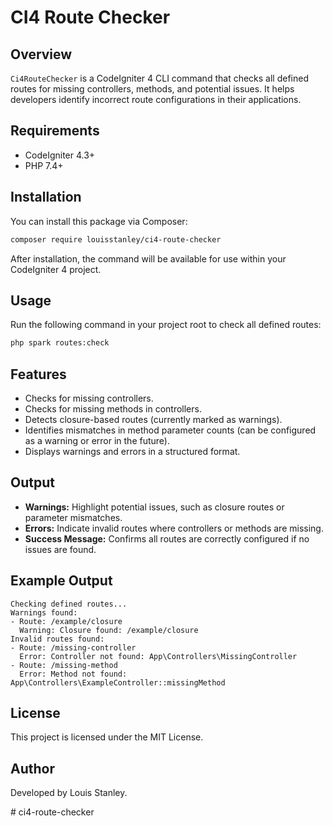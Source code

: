 # CI4 Route Checker

## Overview
`Ci4RouteChecker` is a CodeIgniter 4 CLI command that checks all defined routes for missing controllers, methods, and potential issues. It helps developers identify incorrect route configurations in their applications.

## Requirements
- CodeIgniter 4.3+
- PHP 7.4+

## Installation
You can install this package via Composer:

```sh
composer require louisstanley/ci4-route-checker
```

After installation, the command will be available for use within your CodeIgniter 4 project.

## Usage
Run the following command in your project root to check all defined routes:

```sh
php spark routes:check
```

## Features
- Checks for missing controllers.
- Checks for missing methods in controllers.
- Detects closure-based routes (currently marked as warnings).
- Identifies mismatches in method parameter counts (can be configured as a warning or error in the future).
- Displays warnings and errors in a structured format.

## Output
- **Warnings:** Highlight potential issues, such as closure routes or parameter mismatches.
- **Errors:** Indicate invalid routes where controllers or methods are missing.
- **Success Message:** Confirms all routes are correctly configured if no issues are found.

## Example Output
```
Checking defined routes...
Warnings found:
- Route: /example/closure
  Warning: Closure found: /example/closure
Invalid routes found:
- Route: /missing-controller
  Error: Controller not found: App\Controllers\MissingController
- Route: /missing-method
  Error: Method not found: App\Controllers\ExampleController::missingMethod
```

## License
This project is licensed under the MIT License.

## Author
Developed by Louis Stanley.

#   c i 4 - r o u t e - c h e c k e r  
 